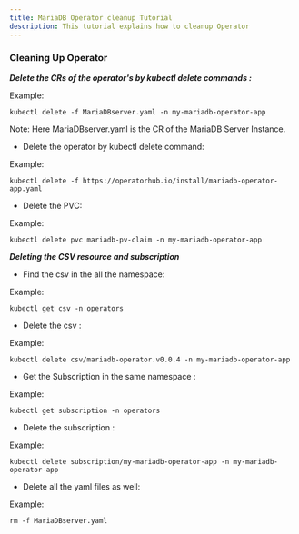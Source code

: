 ```yaml
---
title: MariaDB Operator cleanup Tutorial
description: This tutorial explains how to cleanup Operator
---
```



### Cleaning Up Operator


***Delete the CRs of the operator's by kubectl delete commands :***

 
Example:
 
 ```
 kubectl delete -f MariaDBserver.yaml -n my-mariadb-operator-app 
 ```
Note: Here MariaDBserver.yaml is the CR of the MariaDB Server Instance.
 

- Delete the operator by kubectl delete command:
 
 
 Example:
 
 ```
 kubectl delete -f https://operatorhub.io/install/mariadb-operator-app.yaml
 ```
 

- Delete the PVC:
 
  
 Example:
 
 ```
 kubectl delete pvc mariadb-pv-claim -n my-mariadb-operator-app
 ```


***Deleting the CSV resource and subscription***

- Find the csv in the all the namespace:

Example:

```
kubectl get csv -n operators
```

- Delete the csv :

Example:

```
kubectl delete csv/mariadb-operator.v0.0.4 -n my-mariadb-operator-app
```

- Get the Subscription in the same namespace :

Example:

```
kubectl get subscription -n operators
```

- Delete the subscription :

Example:

```
kubectl delete subscription/my-mariadb-operator-app -n my-mariadb-operator-app
```


 
- Delete all the yaml files as well:
 
 Example:
 
  ```
  rm -f MariaDBserver.yaml
  ```



